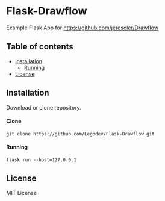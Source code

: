 # Flask-Drawflow
Example Flask App for https://github.com/jerosoler/Drawflow

## Table of contents
- [Installation](#installation)
  - [Running](#running)
- [License](#license)



## Installation
Download or clone repository.  

#### Clone
`git clone https://github.com/Legodev/Flask-Drawflow.git`

#### Running
`flask run --host=127.0.0.1`

## License
MIT License
